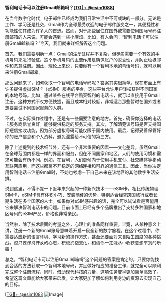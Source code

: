 **智利电话卡可以注册Gmail邮箱吗？[[TG💪+ @esim1088](https://t.me/s/esim1088)]**

在当今数字化时代，电子邮件已经成为我们日常生活中不可或缺的一部分。无论是工作、学习还是社交，Gmail作为全球最受欢迎的电子邮件服务之一，其便捷性和功能性使其成为许多人的首选。然而，对于那些居住在国外或需要使用国际号码注册邮箱的人来说，可能会遇到一些小麻烦。比如，有人会问：“智利电话卡可以注册Gmail邮箱吗？”今天，我们就来详细解答这个问题。

首先，我们需要明确一点：Gmail的注册过程并不复杂，但确实需要一个有效的手机号码来进行验证。这个手机号码的主要作用是确保账户的安全性，并防止垃圾邮件和恶意注册。因此，理论上来说，只要你有一个智利本地的电话号码，就可以用来注册Gmail邮箱。

那么问题来了，如何获取一个智利的电话号码呢？答案其实很简单。现在市面上有许多提供虚拟SIM卡（eSIM）服务的平台，这些平台允许用户轻松获得不同国家的本地号码。比如，通过某些在线平台购买智利的电话卡，就可以直接用于Gmail注册。这种方式不仅方便快捷，而且成本相对较低，非常适合那些暂时在国外或者想要尝试不同国家服务的人群。

不过，在实际操作过程中，还是有一些需要注意的地方。首先，确保你选择的电话卡服务商信誉良好，能够提供稳定的服务支持。其次，了解清楚该号码是否支持国际短信接收功能，因为部分虚拟号码可能仅限于国内使用。最后，记得妥善保管好你的账户信息和个人资料，避免泄露给不可信的第三方。

除了上述提到的技术细节外，还有一个非常重要的因素——文化差异。虽然Gmail在全球范围内都是一样的界面和服务，但在不同国家和地区，人们的使用习惯和需求可能会有所不同。例如，在智利，人们更倾向于使用手机支付、社交媒体等移动互联网应用，而这些都离不开稳定的网络连接和可靠的通信工具。因此，当你决定用智利电话卡注册Gmail时，不妨也考虑一下自己未来在该地区的其他数字生活安排。

说到这里，不得不提一下近年来兴起的一种新兴技术——eSIM卡。相比传统物理SIM卡，eSIM卡具有体积小巧、安装简便的优势，特别适合经常跨国旅行或者长期生活在多个国家的人士。如果你对eSIM感兴趣的话，完全可以试试看是否能用它来解决智利电话卡的问题。目前市面上已经有多个品牌推出了支持多种国家和地区号码的eSIM产品，价格也非常亲民。

当然啦，除了技术层面的考量之外，心理上的准备同样重要。毕竟，从某种意义上讲，注册一个新的Gmail账号意味着开启一段全新的数字旅程。在这个过程中，你需要适应新的语言环境、学习新的操作方式，甚至还要面对来自陌生国度的各种挑战。但只要保持开放的心态，积极拥抱变化，相信你一定能从中收获意想不到的乐趣！

总之，“智利电话卡可以注册Gmail邮箱吗”这个问题的答案是肯定的。只要你能找到合适的方法获取一个智利本地号码，并且做好相应的准备工作，就完全可以顺利完成整个注册流程。同时，借助现代科技的力量，这项任务变得更加简单高效了。希望这篇文章能给大家带来启发，让大家更加了解如何利用身边的资源去实现自己的目标。

[[TG💪+ @esim1088](https://t.me/s/esim1088) ![Image](https://i.postimg.cc/4NQfJmqS/Snipaste-2025-05-13-00-14-12.png)]